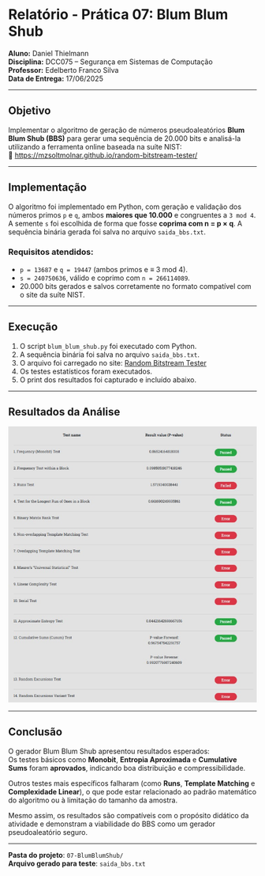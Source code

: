 # Relatório - Prática 07: Blum Blum Shub

**Aluno:** Daniel Thielmann  
**Disciplina:** DCC075 – Segurança em Sistemas de Computação  
**Professor:** Edelberto Franco Silva  
**Data de Entrega:** 17/06/2025

---

## Objetivo

Implementar o algoritmo de geração de números pseudoaleatórios **Blum Blum Shub (BBS)** para gerar uma sequência de 20.000 bits
e analisá-la utilizando a ferramenta online baseada na suíte NIST:  
🔗 https://mzsoltmolnar.github.io/random-bitstream-tester/

---

## Implementação

O algoritmo foi implementado em Python, com geração e validação dos números primos `p` e `q`, ambos **maiores que 10.000** e congruentes a `3 mod 4`.  
A semente `s` foi escolhida de forma que fosse **coprima com n = p × q**. A sequência binária gerada foi salva no arquivo `saida_bbs.txt`.

### Requisitos atendidos:

- `p = 13687` e `q = 19447` (ambos primos e ≡ 3 mod 4).
- `s = 240750636`, válido e coprimo com `n = 266114089`.
- 20.000 bits gerados e salvos corretamente no formato compatível com o site da suíte NIST.

---

## Execução

1. O script `blum_blum_shub.py` foi executado com Python.
2. A sequência binária foi salva no arquivo `saida_bbs.txt`.
3. O arquivo foi carregado no site: [Random Bitstream Tester](https://mzsoltmolnar.github.io/random-bitstream-tester/)
4. Os testes estatísticos foram executados.
5. O print dos resultados foi capturado e incluído abaixo.

---

## Resultados da Análise

![Resultados dos testes NIST](Screenshot_3.jpg)

---

## Conclusão

O gerador Blum Blum Shub apresentou resultados esperados:  
Os testes básicos como **Monobit**, **Entropia Aproximada** e **Cumulative Sums** foram **aprovados**, indicando boa distribuição e compressibilidade.

Outros testes mais específicos falharam (como **Runs**, **Template Matching** e **Complexidade Linear**), o que pode estar relacionado ao padrão matemático do algoritmo ou à limitação do tamanho da amostra.

Mesmo assim, os resultados são compatíveis com o propósito didático da atividade e demonstram a viabilidade do BBS como um gerador pseudoaleatório seguro.

---

**Pasta do projeto**: `07-BlumBlumShub/`  
**Arquivo gerado para teste**: `saida_bbs.txt`
